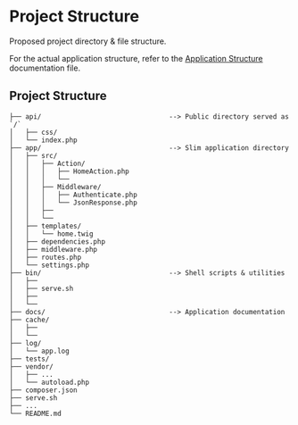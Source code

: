 Project Structure
=================

Proposed project directory & file structure.

For the actual application structure, refer to the [Application Structure](APP-STRUCTURE.md) documentation file.




Project Structure
-----------------

```
├── api/                                --> Public directory served as `/`
│   ├── css/
│   └── index.php
├── app/                                --> Slim application directory
│   ├── src/
│   │   ├── Action/
│   │   │   ├── HomeAction.php
│   │   │   └── 
│   │   ├── Middleware/
│   │   │   ├── Authenticate.php
│   │   │   └── JsonResponse.php
│   │   ├── 
│   │   └── 
│   ├── templates/
│   │   └── home.twig
│   ├── dependencies.php
│   ├── middleware.php
│   ├── routes.php
│   └── settings.php
├── bin/                                --> Shell scripts & utilities
│   ├── 
│   ├── serve.sh
│   ├── 
│   └── 
├── docs/                               --> Application documentation
├── cache/
│   ├── 
│   └── 
├── log/
│   └── app.log
├── tests/
├── vendor/
│   ├── ...
│   └── autoload.php
├── composer.json
├── serve.sh
├── ...
└── README.md
```
